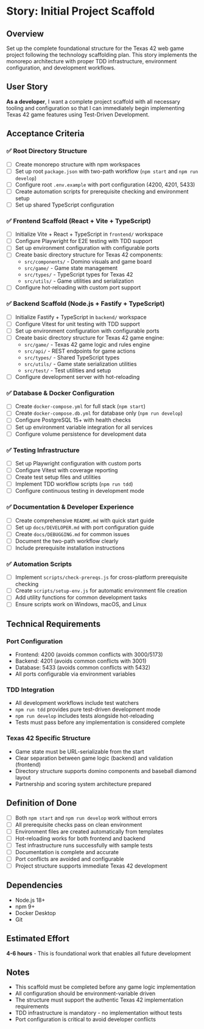 # Story: Initial Project Scaffold

## Overview
Set up the complete foundational structure for the Texas 42 web game project following the technology scaffolding plan. This story implements the monorepo architecture with proper TDD infrastructure, environment configuration, and development workflows.

## User Story
**As a developer**, I want a complete project scaffold with all necessary tooling and configuration so that I can immediately begin implementing Texas 42 game features using Test-Driven Development.

## Acceptance Criteria

### ✅ Root Directory Structure
- [ ] Create monorepo structure with npm workspaces
- [ ] Set up root `package.json` with two-path workflow (`npm start` and `npm run develop`)
- [ ] Configure root `.env.example` with port configuration (4200, 4201, 5433)
- [ ] Create automation scripts for prerequisite checking and environment setup
- [ ] Set up shared TypeScript configuration

### ✅ Frontend Scaffold (React + Vite + TypeScript)
- [ ] Initialize Vite + React + TypeScript in `frontend/` workspace
- [ ] Configure Playwright for E2E testing with TDD support
- [ ] Set up environment configuration with configurable ports
- [ ] Create basic directory structure for Texas 42 components:
  - `src/components/` - Domino visuals and game board
  - `src/game/` - Game state management
  - `src/types/` - TypeScript types for Texas 42
  - `src/utils/` - Game utilities and serialization
- [ ] Configure hot-reloading with custom port support

### ✅ Backend Scaffold (Node.js + Fastify + TypeScript)
- [ ] Initialize Fastify + TypeScript in `backend/` workspace
- [ ] Configure Vitest for unit testing with TDD support
- [ ] Set up environment configuration with configurable ports
- [ ] Create basic directory structure for Texas 42 game engine:
  - `src/game/` - Texas 42 game logic and rules engine
  - `src/api/` - REST endpoints for game actions
  - `src/types/` - Shared TypeScript types
  - `src/utils/` - Game state serialization utilities
  - `src/test/` - Test utilities and setup
- [ ] Configure development server with hot-reloading

### ✅ Database & Docker Configuration
- [ ] Create `docker-compose.yml` for full stack (`npm start`)
- [ ] Create `docker-compose.db.yml` for database only (`npm run develop`)
- [ ] Configure PostgreSQL 15+ with health checks
- [ ] Set up environment variable integration for all services
- [ ] Configure volume persistence for development data

### ✅ Testing Infrastructure
- [ ] Set up Playwright configuration with custom ports
- [ ] Configure Vitest with coverage reporting
- [ ] Create test setup files and utilities
- [ ] Implement TDD workflow scripts (`npm run tdd`)
- [ ] Configure continuous testing in development mode

### ✅ Documentation & Developer Experience
- [ ] Create comprehensive `README.md` with quick start guide
- [ ] Set up `docs/DEVELOPER.md` with port configuration guide
- [ ] Create `docs/DEBUGGING.md` for common issues
- [ ] Document the two-path workflow clearly
- [ ] Include prerequisite installation instructions

### ✅ Automation Scripts
- [ ] Implement `scripts/check-prereqs.js` for cross-platform prerequisite checking
- [ ] Create `scripts/setup-env.js` for automatic environment file creation
- [ ] Add utility functions for common development tasks
- [ ] Ensure scripts work on Windows, macOS, and Linux

## Technical Requirements

### Port Configuration
- Frontend: 4200 (avoids common conflicts with 3000/5173)
- Backend: 4201 (avoids common conflicts with 3001)
- Database: 5433 (avoids common conflicts with 5432)
- All ports configurable via environment variables

### TDD Integration
- All development workflows include test watchers
- `npm run tdd` provides pure test-driven development mode
- `npm run develop` includes tests alongside hot-reloading
- Tests must pass before any implementation is considered complete

### Texas 42 Specific Structure
- Game state must be URL-serializable from the start
- Clear separation between game logic (backend) and validation (frontend)
- Directory structure supports domino components and baseball diamond layout
- Partnership and scoring system architecture prepared

## Definition of Done
- [ ] Both `npm start` and `npm run develop` work without errors
- [ ] All prerequisite checks pass on clean environment
- [ ] Environment files are created automatically from templates
- [ ] Hot-reloading works for both frontend and backend
- [ ] Test infrastructure runs successfully with sample tests
- [ ] Documentation is complete and accurate
- [ ] Port conflicts are avoided and configurable
- [ ] Project structure supports immediate Texas 42 development

## Dependencies
- Node.js 18+
- npm 9+
- Docker Desktop
- Git

## Estimated Effort
**4-6 hours** - This is foundational work that enables all future development

## Notes
- This scaffold must be completed before any game logic implementation
- All configuration should be environment-variable driven
- The structure must support the authentic Texas 42 implementation requirements
- TDD infrastructure is mandatory - no implementation without tests
- Port configuration is critical to avoid developer conflicts
